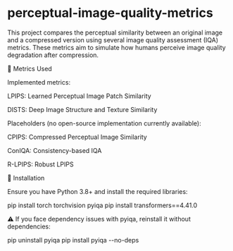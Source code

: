 # perceptual-image-quality-metrics
This project compares the perceptual similarity between an original image and a compressed version using several image quality assessment (IQA) metrics. These metrics aim to simulate how humans perceive image quality degradation after compression.

🔄 Metrics Used

Implemented metrics:

LPIPS: Learned Perceptual Image Patch Similarity

DISTS: Deep Image Structure and Texture Similarity

Placeholders (no open-source implementation currently available):

CPIPS: Compressed Perceptual Image Similarity

ConIQA: Consistency-based IQA

R-LPIPS: Robust LPIPS

🔧 Installation

Ensure you have Python 3.8+ and install the required libraries:

pip install torch torchvision pyiqa
pip install transformers==4.41.0

⚠️ If you face dependency issues with pyiqa, reinstall it without dependencies:

pip uninstall pyiqa
pip install pyiqa --no-deps
